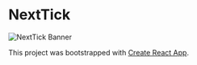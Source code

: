 # NextTick

![NextTick Banner](https://raw.githubusercontent.com/dangmai/nexttick/src/components/MainWindow/nexttick-banner.png)

This project was bootstrapped with [Create React App](https://github.com/facebook/create-react-app).

